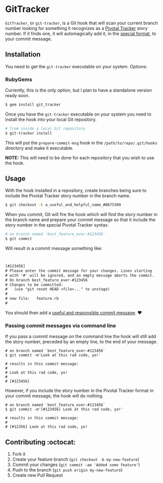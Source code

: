 # GitTracker

`GitTracker`, or `git-tracker`, is a Git hook that will scan your current
branch number looking for something it recognizes as a [Pivotal Tracker][pt]
story number. If it finds one, it will automagically add it, in the [special
format][pt-format], to your commit message.

## Installation

You need to get the `git-tracker` executable on your system. Options:

### RubyGems

Currently, this is the only option, but I plan to have a standalone version
ready soon.

```bash
$ gem install git_tracker
```

Once you have the `git-tracker` executable on your system you need to install
the hook into your local Git repository.

```bash
# from inside a local Git repository
$ git-tracker install
```

This will put the `prepare-commit-msg` hook in the `/path/to/repo/.git/hooks`
directory and make it executable.

**NOTE:** This will need to be done for each repository that you wish to use
the hook.

## Usage

With the hook installed in a repository, create branches being sure to include
the Pivotal Tracker story number in the branch name.

```bash
$ git checkout -b a_useful_and_helpful_name_#8675309
```

When you commit, Git will fire the hook which will find the story number in the
branch name and prepare your commit message so that it include the story number
in the special Pivotal Tracker syntax.

```bash
# on branch named `best_feature_ever-#123456`
$ git commit
```

Will result in a commit message something like:

```diff


[#123456]
# Please enter the commit message for your changes. Lines starting
# with '#' will be ignored, and an empty message aborts the commit.
# On branch best_feature_ever-#123456
# Changes to be committed:
#   (use "git reset HEAD <file>..." to unstage)
#
# new file:   feature.rb
#

```

You should then add a [useful and responsible commit message][tpope]. :heart:

### Passing commit messages via command line

If you pass a commit message on the command line the hook will still add the
story number, preceded by an empty line, to the end of your message.

```
# on branch named `best_feature_ever-#123456`
$ git commit -m'Look at this rad code, yo!'

# results in this commit message:
#
# Look at this rad code, yo!
#
# [#123456]
```

However, if you include the story number in the Pivotal Tracker format in your
commit message, the hook will do nothing.

```
# on branch named `best_feature_ever-#123456`
$ git commit -m'[#123456] Look at this rad code, yo!'

# results in this commit message:
#
# [#12356] Look at this rad code, yo!
```

## Contributing :octocat:

1. Fork it
2. Create your feature branch (`git checkout -b my-new-feature`)
3. Commit your changes (`git commit -am 'Added some feature'`)
4. Push to the branch (`git push origin my-new-feature`)
5. Create new Pull Request


[pt]: https://www.pivotaltracker.com/
[pt-format]: https://www.pivotaltracker.com/help/api?version=v3#scm_post_commit_message_syntax
[tpope]: http://tbaggery.com/2008/04/19/a-note-about-git-commit-messages.html
